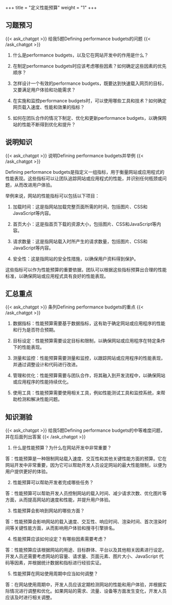 +++
title = "定义性能预算"
weight = "1"
+++
## 习题预习
{{< ask_chatgpt >}}
给我5题Defining performance budgets的问题
{{< /ask_chatgpt >}}



1. 什么是performance budgets，以及它在网站开发中的作用是什么？

2. 在制定performance budgets时应该考虑哪些因素？如何确定这些因素的优先顺序？

3. 怎样设计一个有效的performance budgets，既要达到快速载入网页的目标，又要满足用户体验和功能需求？

4. 在实施和监控performance budgets时，可以使用哪些工具和技术？如何确定网页载入速度、性能和效果的指标？

5. 如何在团队合作的情况下制定、优化和更新performance budgets，以确保网站的性能不断得到优化和提升？   

## 说明知识
{{< ask_chatgpt >}}
说明Defining performance budgets并举例
{{< /ask_chatgpt >}}



Defining performance budgets是指定义一组指标，用于衡量网站或应用程式的性能表现。这些指标可以让团队追踪网站或应用程式的性能，并识别任何瓶颈或问题，从而改进用户体验。

举例来说，网站的性能指标可以包括以下项目：

1. 加载时间：这是指网站加载完整页面所需的时间，包括图片、CSS和JavaScript等内容。

2. 首页大小：这是指首页下载的资源大小，包括图片、CSS和JavaScript等内容。

3. 请求数量：这是指网站载入时所产生的请求数量，包括图片、CSS和JavaScript等内容。

4. 安全性：这是指网站的安全性措施，以确保用户资料得到保护。

这些指标可以作为性能预算的重要依据，团队可以根据这些指标预算出合理的性能标准，以确保网站或应用程式具有良好的性能表现。   

## 汇总重点
{{< ask_chatgpt >}}
条列Defining performance budgets的重点
{{< /ask_chatgpt >}}



1. 数据指标：性能预算需要基于数据指标，这有助于确定网站或应用程序的性能和行为是否符合预期。

2. 目标设定：性能预算需要设定目标和限制，以确保网站或应用程序在特定条件下的性能表现。

3. 测量和监控：性能预算需要测量和监控，以跟踪网站或应用程序的性能表现，并通过调整设计和代码进行改进。

4. 管理和优化：性能预算需要与团队合作，将其融入到开发流程中，以确保网站或应用程序的性能持续优化。

5. 使用工具：性能预算需要使用相关工具，例如性能测试工具和监控系统，来帮助检测和解决性能问题。   

## 知识测验
{{< ask_chatgpt >}}
给我5题Defining performance budgets的中等难度问题，并在后面列出答案
{{< /ask_chatgpt >}}



1. 什么是性能预算？为什么在网站开发中非常重要？

答：性能预算是一种限制网站载入速度、交互性和其他关键性能方面的预算。它在网站开发中非常重要，因为它可以帮助开发人员设定网站的最大性能限制，以便为用户提供更好的体验。

2. 性能预算可以帮助开发者完成哪些任务？

答：性能预算可以帮助开发人员控制网站的载入时间、减少请求次数、优化图片等方面，从而提高网站的速度和性能，并提升用户体验。

3. 性能预算会影响到网站的哪些方面？

答：性能预算会影响网站的载入速度、交互性、响应时间、渲染时间、首次渲染时间等关键性能方面，从而影响用户体验和搜寻引擎排名。

4. 性能预算应该如何设定？有哪些因素需要考虑？

答：性能预算应该根据网站的用途、目标群体、平台以及其他相关因素进行设定。开发人员还需要考虑网站的容量、请求量、页面元素、图片大小、JavaScript 代码等因素，并根据统计数据和指标进行经验实证。

5. 性能预算在网站使用周期中应当如何调整？

答：在网站使用周期中，开发人员应该定期检测网站的性能和用户体验，并根据实际情况进行调整和优化。如果网站的需求、流量、设备等方面发生变化，开发人员应该及时进行相关调整。   


